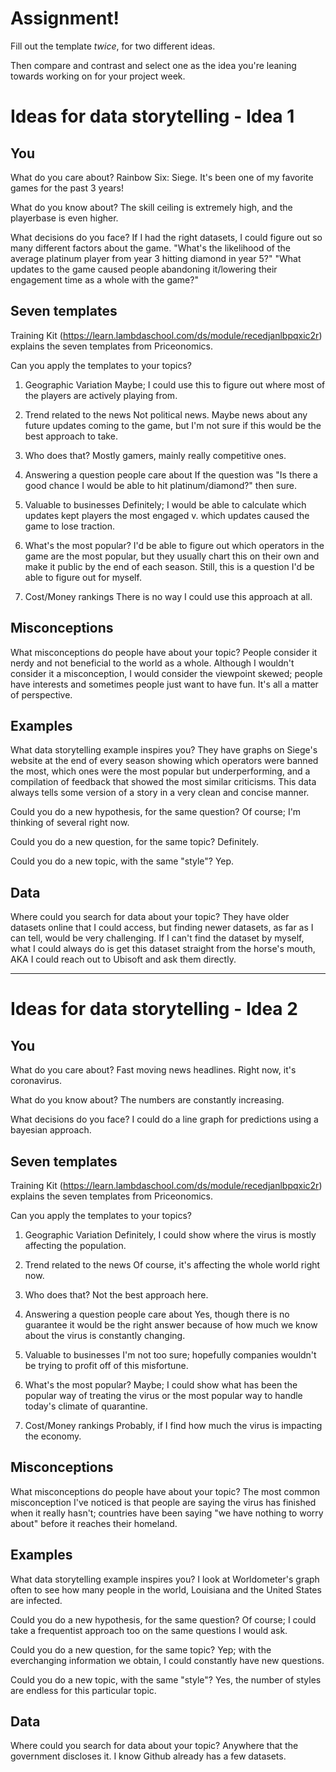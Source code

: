 # Assignment!

Fill out the template *twice*, for two different ideas.

Then compare and contrast and select one as the idea you're leaning towards
working on for your project week.


# Ideas for data storytelling - Idea 1

## You

What do you care about?
Rainbow Six: Siege. It's been one of my favorite games for the past 3 years!

What do you know about?
The skill ceiling is extremely high, and the playerbase is even higher.

What decisions do you face?
If I had the right datasets, I could figure out so many different factors about the game. "What's the likelihood of the average platinum player from year 3 hitting diamond in year 5?" "What updates to the game caused people abandoning it/lowering their engagement time as a whole with the game?"

## Seven templates

Training Kit (https://learn.lambdaschool.com/ds/module/recedjanlbpqxic2r) explains the seven templates from Priceonomics.

Can you apply the templates to your topics? 

1. Geographic Variation
Maybe; I could use this to figure out where most of the players are actively playing from.

2. Trend related to the news
Not political news. Maybe news about any future updates coming to the game, but I'm not sure if this would be the best approach to take.

3. Who does that?
Mostly gamers, mainly really competitive ones.

4. Answering a question people care about
If the question was "Is there a good chance I would be able to hit platinum/diamond?" then sure.

5. Valuable to businesses
Definitely; I would be able to calculate which updates kept players the most engaged v. which updates caused the game to lose traction.

6. What's the most popular?
I'd be able to figure out which operators in the game are the most popular, but they usually chart this on their own and make it public by the end of each season. Still, this is a question I'd be able to figure out for myself.

7. Cost/Money rankings
There is no way I could use this approach at all.

## Misconceptions

What misconceptions do people have about your topic?
People consider it nerdy and not beneficial to the world as a whole. Although I wouldn't consider it a misconception, I would consider the viewpoint skewed; people have interests and sometimes people just want to have fun. It's all a matter of perspective.

## Examples

What data storytelling example inspires you?
They have graphs on Siege's website at the end of every season showing which operators were banned the most, which ones were the most popular but underperforming, and a compilation of feedback that showed the most similar criticisms. This data always tells some version of a story in a very clean and concise manner.

Could you do a new hypothesis, for the same question?
Of course; I'm thinking of several right now.

Could you do a new question, for the same topic?
Definitely.

Could you do a new topic, with the same "style"?
Yep.

## Data

Where could you search for data about your topic?
They have older datasets online that I could access, but finding newer datasets, as far as I can tell, would be very challenging. If I can't find the dataset by myself, what I could always do is get this dataset straight from the horse's mouth, AKA I could reach out to Ubisoft and ask them directly.

---

# Ideas for data storytelling - Idea 2

## You

What do you care about?
Fast moving news headlines. Right now, it's coronavirus.

What do you know about?
The numbers are constantly increasing.

What decisions do you face?
I could do a line graph for predictions using a bayesian approach.

## Seven templates

Training Kit (https://learn.lambdaschool.com/ds/module/recedjanlbpqxic2r) explains the seven templates from Priceonomics.

Can you apply the templates to your topics? 

1. Geographic Variation
Definitely, I could show where the virus is mostly affecting the population.

2. Trend related to the news
Of course, it's affecting the whole world right now.

3. Who does that?
Not the best approach here.

4. Answering a question people care about
Yes, though there is no guarantee it would be the right answer because of how much we know about the virus is constantly changing.

5. Valuable to businesses
I'm not too sure; hopefully companies wouldn't be trying to profit off of this misfortune.

6. What's the most popular?
Maybe; I could show what has been the popular way of treating the virus or the most popular way to handle today's climate of quarantine.

7. Cost/Money rankings
Probably, if I find how much the virus is impacting the economy.
## Misconceptions

What misconceptions do people have about your topic?
The most common misconception I've noticed is that people are saying the virus has finished when it really hasn't; countries have been saying "we have nothing to worry about" before it reaches their homeland.

## Examples

What data storytelling example inspires you?
I look at Worldometer's graph often to see how many people in the world, Louisiana and the United States are infected.

Could you do a new hypothesis, for the same question?
Of course; I could take a frequentist approach too on the same questions I would ask.

Could you do a new question, for the same topic?
Yep; with the everchanging information we obtain, I could constantly have new questions.

Could you do a new topic, with the same "style"?
Yes, the number of styles are endless for this particular topic.

## Data

Where could you search for data about your topic?
Anywhere that the government discloses it. I know Github already has a few datasets.
